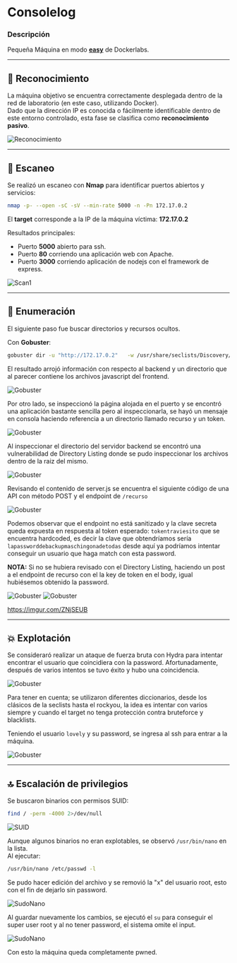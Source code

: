 # Consolelog

### Descripción

Pequeña Máquina en modo **[easy](https://mega.nz/file/oGMWiKoJ#l02GwzicvsgLaczCjTSqaJNl5-NGajklpOY3A3Tu9to)** de Dockerlabs.

---

## 🔎 Reconocimiento

La máquina objetivo se encuentra correctamente desplegada dentro de la red de laboratorio (en este caso, utilizando Docker).  
Dado que la dirección IP es conocida o fácilmente identificable dentro de este entorno controlado, esta fase se clasifica como **reconocimiento pasivo**.

![Reconocimiento](https://i.imgur.com/rs4PSAQ.png)

---

## 📡 Escaneo

Se realizó un escaneo con **Nmap** para identificar puertos abiertos y servicios:

```bash
nmap -p- --open -sC -sV --min-rate 5000 -n -Pn 172.17.0.2
```

El **target** corresponde a la IP de la máquina víctima: **172.17.0.2**

Resultados principales:

- Puerto **5000** abierto para ssh.
- Puerto **80** corriendo una aplicación web con Apache.
- Puerto **3000** corriendo aplicación de nodejs con el framework de express.

![Scan1](https://i.imgur.com/1epCh4F.png)

---

## 📂 Enumeración

El siguiente paso fue buscar directorios y recursos ocultos.

Con **Gobuster**:

```bash
gobuster dir -u "http://172.17.0.2"   -w /usr/share/seclists/Discovery/Web-Content/directory-list-2.3-medium.txt   -t 20 -x php,txt,html,php.bak
```

El resultado arrojó información con respecto al backend y un directorio que al parecer contiene los archivos javascript del frontend.

![Gobuster](https://i.imgur.com/zmVJle6.png)

Por otro lado, se inspeccionó la página alojada en el puerto y se encontró una aplicación bastante sencilla pero al inspeccionarla, se hayó un mensaje en consola haciendo referencia a un directorio llamado recurso y un token.

![Gobuster](https://i.imgur.com/bC2z0KO.png)

Al inspeccionar el directorio del servidor backend se encontró una vulnerabilidad de Directory Listing donde se pudo inspeccionar los archivos dentro de la raiz del mismo.

![Gobuster](https://i.imgur.com/QwUb4sa.png)

Revisando el contenido de server.js se encuentra el siguiente código de una API con método POST y el endpoint de `/recurso`

![Gobuster](https://i.imgur.com/ZNjSEUB.png)

Podemos observar que el endpoint no está sanitizado y la clave secreta queda expuesta en respuesta al token esperado: `tokentraviesito` que se encuentra hardcoded, es decir la clave que obtendríamos sería `lapassworddebackupmaschingonadetodas` desde aquí ya podríamos intentar conseguir un usuario que haga match con esta password.

**NOTA:** Si no se hubiera revisado con el Directory Listing, haciendo un post a el endpoint de recurso con el la key de token en el body, igual hubiésemos obtenido la password.

![Gobuster](https://i.imgur.com/XmITKDK.png)
![Gobuster](https://i.imgur.com/A9pU7yY.png)

https://imgur.com/ZNjSEUB

---

## 💥 Explotación

Se consideraró realizar un ataque de fuerza bruta con Hydra para intentar encontrar el usuario que coincidiera con la password. Afortunadamente, después de varios intentos se tuvo éxito y hubo una coincidencia.

![Gobuster](https://i.imgur.com/UPEkHak.png)

Para tener en cuenta; se utilizaron diferentes diccionarios, desde los clásicos de la seclists hasta el rockyou, la idea es intentar con varios siempre y cuando el target no tenga protección contra bruteforce y blacklists.

Teniendo el usuario `lovely` y su password, se ingresa al ssh para entrar a la máquina.

![Gobuster](https://i.imgur.com/Joocf83.png)

---

## 🔝 Escalación de privilegios

Se buscaron binarios con permisos SUID:

```bash
find / -perm -4000 2>/dev/null
```

![SUID](https://i.imgur.com/IpIBceK.png)

Aunque algunos binarios no eran explotables, se observó `/usr/bin/nano` en la lista.  
Al ejecutar:

```bash
/usr/bin/nano /etc/passwd -l
```

Se pudo hacer edición del archivo y se removió la "x" del usuario root, esto con el fin de dejarlo sin password.

![SudoNano](https://i.imgur.com/Pz3HDD0.png)

Al guardar nuevamente los cambios, se ejecutó el `su` para conseguir el super user root y al no tener password, el sistema omite el input.

![SudoNano](https://i.imgur.com/QPgVRQU.png)

Con esto la máquina queda completamente pwned.
